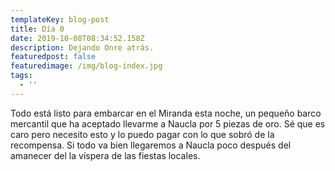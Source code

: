 ```yaml
---
templateKey: blog-post
title: Día 0
date: 2019-10-08T08:34:52.158Z
description: Dejando Onre atrás.
featuredpost: false
featuredimage: /img/blog-index.jpg
tags:
  - ''
---
```

Todo está listo para embarcar en el Miranda esta noche, un pequeño barco mercantil que ha aceptado llevarme a Naucla por 5 piezas de oro. Sé que es caro pero necesito esto y lo puedo pagar con lo que sobró de la recompensa. 
Si todo va bien llegaremos a Naucla poco después del amanecer del la víspera de las fiestas locales.
